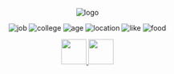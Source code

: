 <div align="center">
  
![logo](https://user-images.githubusercontent.com/7425329/198879546-50d62182-7278-4c9e-974f-c9f8fcb9359a.png)  

![job](https://img.shields.io/badge/%E4%BB%95%E4%BA%8B-%20%E5%A4%A7%E5%AD%A6%E7%94%9F-green) ![college](https://img.shields.io/badge/%E6%96%87%E5%AD%A6%E9%83%A8-%20%E5%9B%BD%E6%96%87%E5%AD%A6%E7%A7%91-blue) ![age](https://img.shields.io/badge/%E5%B9%B4%E9%BD%A2-%2022%E6%AD%B3-red) ![location](https://img.shields.io/badge/%E4%BD%8F%E6%89%80-%E8%8C%A8%E5%9F%8E-yellow) ![like](https://img.shields.io/badge/%E8%B6%A3%E5%91%B3-%E8%AA%AD%E6%9B%B8%E3%81%A8%E3%82%B9%E3%82%AD%E3%83%BC-lightgrey) ![food](https://img.shields.io/badge/%E5%A5%BD%E3%81%8D%E3%81%AA%E9%A3%9F%E3%81%B9%E7%89%A9-%E8%B5%A4%E7%A6%8F-orange)  
  

<a href="https://twitter.com/4C0">
  <img src="https://user-images.githubusercontent.com/7425329/198881246-4d44d5bc-2da7-46bb-a401-25b2062db737.png" width="50px">
</a>
<a rel="me" href="https://mstdn.maud.io/@nao">
  <img src="https://user-images.githubusercontent.com/7425329/198881499-ce1a244b-e982-4338-a1de-c0205f43c914.png" width="50px">
</a>
</div>
